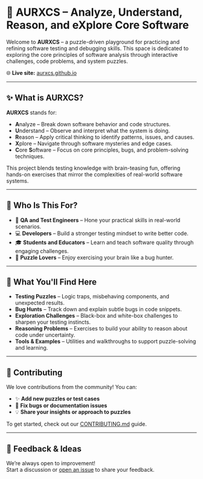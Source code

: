 # 🧠 AURXCS – Analyze, Understand, Reason, and eXplore Core Software

Welcome to **AURXCS** – a puzzle-driven playground for practicing and refining software testing and debugging skills. This space is dedicated to exploring the core principles of software analysis through interactive challenges, code problems, and system puzzles.

🌐 **Live site:** [aurxcs.github.io](https://aurxcs.github.io)

---

## ✨ What is AURXCS?

**AURXCS** stands for:

- **A**nalyze – Break down software behavior and code structures.
- **U**nderstand – Observe and interpret what the system is doing.
- **R**eason – Apply critical thinking to identify patterns, issues, and causes.
- **X**plore – Navigate through software mysteries and edge cases.
- **C**ore **S**oftware – Focus on core principles, bugs, and problem-solving techniques.

This project blends testing knowledge with brain-teasing fun, offering hands-on exercises that mirror the complexities of real-world software systems.

---

## 👤 Who Is This For?

- 🧪 **QA and Test Engineers** – Hone your practical skills in real-world scenarios.
- 💻 **Developers** – Build a stronger testing mindset to write better code.
- 🎓 **Students and Educators** – Learn and teach software quality through engaging challenges.
- 🧠 **Puzzle Lovers** – Enjoy exercising your brain like a bug hunter.

---

## 🧩 What You'll Find Here

- **Testing Puzzles** – Logic traps, misbehaving components, and unexpected results.
- **Bug Hunts** – Track down and explain subtle bugs in code snippets.
- **Exploration Challenges** – Black-box and white-box challenges to sharpen your testing instincts.
- **Reasoning Problems** – Exercises to build your ability to reason about code under uncertainty.
- **Tools & Examples** – Utilities and walkthroughs to support puzzle-solving and learning.

---

## 🤝 Contributing

We love contributions from the community! You can:

- ✨ **Add new puzzles or test cases**
- 🐛 **Fix bugs or documentation issues**
- 💡 **Share your insights or approach to puzzles**

To get started, check out our [CONTRIBUTING.md](./CONTRIBUTING.md) guide.

---

## 💬 Feedback & Ideas

We’re always open to improvement!  
Start a discussion or [open an issue](../../issues) to share your feedback.
